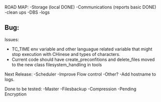 ROAD MAP:
-Storage (local DONE)
-Communications (reports basic DONE)
-clean ups
-DBS
-logs

Bug:
-

Issues:
- TC_TIME env variable and other languague related variable that might stop execution with CHinese and types of characters.
- Current code should have create_preconfitions and delete_files moved to the new class filesystem_handling in tools

Next Release:
-Scheduler
-Improve Flow control
-Other?
-Add hostname to logs.


Done to be tested:
-Master
-Filesbackup
-Compression
-Pending Encryption
